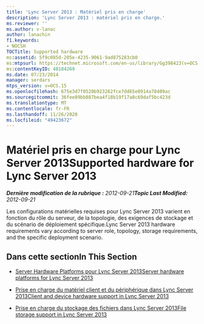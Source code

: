 ```yaml
---
title: 'Lync Server 2013 : Matériel pris en charge'
description: 'Lync Server 2013 : matériel pris en charge.'
ms.reviewer: ''
ms.author: v-lanac
author: lanachin
f1.keywords:
- NOCSH
TOCTitle: Supported hardware
ms:assetid: 5f9c085d-205e-4235-9061-9ad875283cb0
ms:mtpsurl: https://technet.microsoft.com/en-us/library/Gg398423(v=OCS.15)
ms:contentKeyID: 48184269
ms.date: 07/23/2014
manager: serdars
mtps_version: v=OCS.15
ms.openlocfilehash: 675e3d7f0520b923262fce7dd65e0914a78409ac
ms.sourcegitcommit: 36fee89bb887bea4f18b19f17a8c69daf5bc423d
ms.translationtype: MT
ms.contentlocale: fr-FR
ms.lasthandoff: 11/26/2020
ms.locfileid: "49423672"
---
```

# <a name="supported-hardware-for-lync-server-2013"></a><span data-ttu-id="f2139-103">Matériel pris en charge pour Lync Server 2013</span><span class="sxs-lookup"><span data-stu-id="f2139-103">Supported hardware for Lync Server 2013</span></span>

<div data-xmlns="http://www.w3.org/1999/xhtml">

<div class="topic" data-xmlns="http://www.w3.org/1999/xhtml" data-msxsl="urn:schemas-microsoft-com:xslt" data-cs="https://msdn.microsoft.com/">

<div data-asp="https://msdn2.microsoft.com/asp">



</div>

<div id="mainSection">

<div id="mainBody"><span data-ttu-id="f2139-104">

<span> </span></span><span class="sxs-lookup"><span data-stu-id="f2139-104">

<span> </span></span></span>

<span data-ttu-id="f2139-105">_**Dernière modification de la rubrique :** 2012-09-21_</span><span class="sxs-lookup"><span data-stu-id="f2139-105">_**Topic Last Modified:** 2012-09-21_</span></span>

<span data-ttu-id="f2139-106">Les configurations matérielles requises pour Lync Server 2013 varient en fonction du rôle du serveur, de la topologie, des exigences de stockage et du scénario de déploiement spécifique.</span><span class="sxs-lookup"><span data-stu-id="f2139-106">Lync Server 2013 hardware requirements vary according to server role, topology, storage requirements, and the specific deployment scenario.</span></span>

<div>

## <a name="in-this-section"></a><span data-ttu-id="f2139-107">Dans cette section</span><span class="sxs-lookup"><span data-stu-id="f2139-107">In This Section</span></span>

  - [<span data-ttu-id="f2139-108">Server Hardware Platforms pour Lync Server 2013</span><span class="sxs-lookup"><span data-stu-id="f2139-108">Server hardware platforms for Lync Server 2013</span></span>](lync-server-2013-server-hardware-platforms.md)

  - [<span data-ttu-id="f2139-109">Prise en charge du matériel client et du périphérique dans Lync Server 2013</span><span class="sxs-lookup"><span data-stu-id="f2139-109">Client and device hardware support in Lync Server 2013</span></span>](lync-server-2013-client-and-device-hardware-support.md)

  - [<span data-ttu-id="f2139-110">Prise en charge du stockage des fichiers dans Lync Server 2013</span><span class="sxs-lookup"><span data-stu-id="f2139-110">File storage support in Lync Server 2013</span></span>](lync-server-2013-file-storage-support.md)

<span data-ttu-id="f2139-111"></div>

</div>

<span> </span>

</div>

</div>

</span><span class="sxs-lookup"><span data-stu-id="f2139-111"></div>

</div>

<span> </span>

</div>

</div>

</span></span></div>

